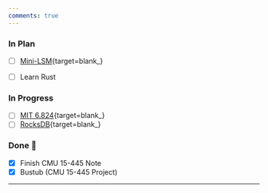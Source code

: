 ```yaml
---
comments: true
---
```


### **In Plan**

- [ ] [Mini-LSM](https://github.com/skyzh/mini-lsm){target=blank_}
- [ ] Learn Rust


### **In Progress** 

- [ ] [MIT 6.824](https://pdos.csail.mit.edu/6.824/){target=blank_}
- [ ] [RocksDB](https://github.com/facebook/rocksdb){target=blank_}

### **Done** 🥇

- [x] Finish CMU 15-445 Note
- [x] Bustub (CMU 15-445 Project)

---
